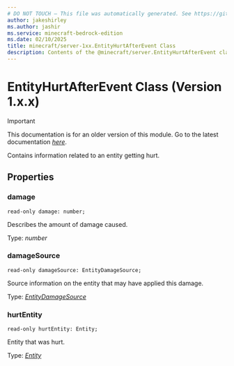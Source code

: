 ```yaml
---
# DO NOT TOUCH — This file was automatically generated. See https://github.com/mojang/minecraftapidocsgenerator to modify descriptions, examples, etc.
author: jakeshirley
ms.author: jashir
ms.service: minecraft-bedrock-edition
ms.date: 02/10/2025
title: minecraft/server-1xx.EntityHurtAfterEvent Class
description: Contents of the @minecraft/server.EntityHurtAfterEvent class (Version 1.x.x).
---
```

# EntityHurtAfterEvent Class (Version 1.x.x)

> [!IMPORTANT]
> This documentation is for an older version of this module. Go to the latest documentation [*here*](../../../scriptapi/minecraft/server/EntityHurtAfterEvent.md).

Contains information related to an entity getting hurt.

## Properties

### **damage**
`read-only damage: number;`

Describes the amount of damage caused.

Type: *number*

### **damageSource**
`read-only damageSource: EntityDamageSource;`

Source information on the entity that may have applied this damage.

Type: [*EntityDamageSource*](EntityDamageSource.md)

### **hurtEntity**
`read-only hurtEntity: Entity;`

Entity that was hurt.

Type: [*Entity*](Entity.md)
